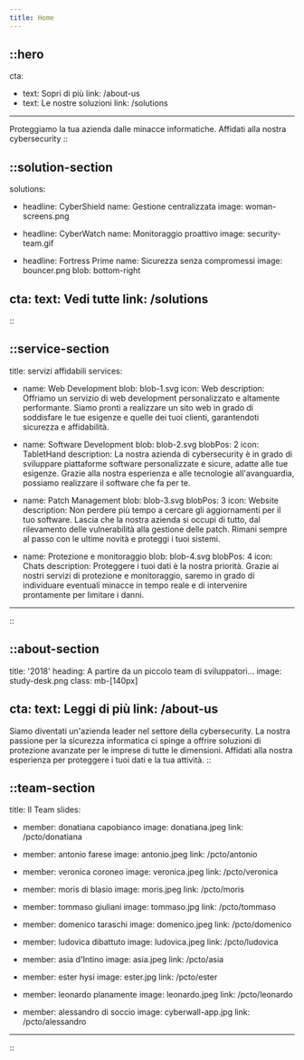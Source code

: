 ```yaml
---
title: Home
---
```


::hero
---
cta:
- text: Sopri di più
  link: /about-us
- text: Le nostre soluzioni
  link: /solutions
---

Proteggiamo la tua azienda dalle minacce informatiche. Affidati alla nostra cybersecurity
::

::solution-section
---
solutions:
- headline: CyberShield
  name: Gestione centralizzata 
  image: woman-screens.png

- headline: CyberWatch
  name: Monitoraggio proattivo
  image: security-team.gif

- headline: Fortress Prime
  name: Sicurezza senza compromessi
  image: bouncer.png
  blob: bottom-right

cta: 
  text: Vedi tutte
  link: /solutions
---
::

::service-section
---
title: servizi affidabili
services:
- name: Web Development
  blob: blob-1.svg
  icon: Web
  description: Offriamo un servizio di web development personalizzato e altamente performante. Siamo pronti a realizzare un sito web in grado di soddisfare le tue esigenze e quelle dei tuoi clienti, garantendoti sicurezza e affidabilità.

- name: Software Development
  blob: blob-2.svg
  blobPos: 2
  icon: TabletHand
  description: La nostra azienda di cybersecurity è in grado di sviluppare piattaforme software personalizzate e sicure, adatte alle tue esigenze. Grazie alla nostra esperienza e alle tecnologie all'avanguardia, possiamo realizzare il software che fa per te.

- name: Patch Management
  blob: blob-3.svg
  blobPos: 3
  icon: Website
  description: Non perdere più tempo a cercare gli aggiornamenti per il tuo software. Lascia che la nostra azienda si occupi di tutto, dal rilevamento delle vulnerabilità alla gestione delle patch. Rimani sempre al passo con le ultime novità e proteggi i tuoi sistemi.

- name: Protezione e monitoraggio
  blob: blob-4.svg
  blobPos: 4
  icon: Chats
  description: Proteggere i tuoi dati è la nostra priorità. Grazie ai nostri servizi di protezione e monitoraggio, saremo in grado di individuare eventuali minacce in tempo reale e di intervenire prontamente per limitare i danni.
---
::

::about-section
---
title: '2018'
heading: A partire da un piccolo team di sviluppatori...
image: study-desk.png
class: mb-[140px]

cta:
  text: Leggi di più
  link: /about-us
---

Siamo diventati un'azienda leader nel settore della cybersecurity. La nostra passione per la sicurezza informatica ci spinge a offrire soluzioni di protezione avanzate per le imprese di tutte le dimensioni. Affidati alla nostra esperienza per proteggere i tuoi dati e la tua attività.
::

::team-section
---
title: Il Team
slides:
  - member: donatiana capobianco
    image: donatiana.jpeg
    link: /pcto/donatiana

  - member: antonio farese
    image: antonio.jpeg
    link: /pcto/antonio

  - member: veronica coroneo
    image: veronica.jpeg
    link: /pcto/veronica

  - member: moris di blasio
    image: moris.jpeg
    link: /pcto/moris

  - member: tommaso giuliani
    image: tommaso.jpg
    link: /pcto/tommaso

  - member: domenico taraschi
    image: domenico.jpeg
    link: /pcto/domenico

  - member: ludovica dibattuto
    image: ludovica.jpeg
    link: /pcto/ludovica

  - member: asia d'Intino
    image: asia.jpeg
    link: /pcto/asia

  - member: ester hysi
    image: ester.jpg
    link: /pcto/ester

  - member: leonardo planamente
    image: leonardo.jpeg
    link: /pcto/leonardo
  
  - member: alessandro di soccio
    image: cyberwall-app.jpg
    link: /pcto/alessandro
---
::
